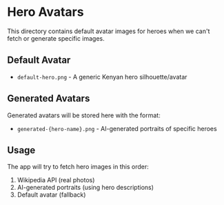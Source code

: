 # Hero Avatars

This directory contains default avatar images for heroes when we can't fetch or generate specific images.

## Default Avatar
- `default-hero.png` - A generic Kenyan hero silhouette/avatar

## Generated Avatars
Generated avatars will be stored here with the format:
- `generated-{hero-name}.png` - AI-generated portraits of specific heroes

## Usage
The app will try to fetch hero images in this order:
1. Wikipedia API (real photos)
2. AI-generated portraits (using hero descriptions)
3. Default avatar (fallback)
